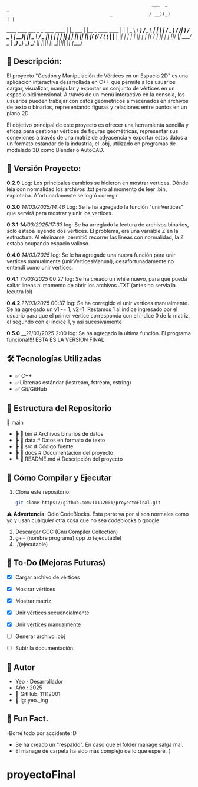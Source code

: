                                                            ___  _                _
                                           _              / __)(_)              | |
 ____    ____   ___   _   _   ____   ____ | |_    ___    | |__  _  ____    ____ | |
|  _ \  / ___) / _ \ | | | | / _  ) / ___)|  _)  / _ \   |  __)| ||  _ \  / _  || |
| | | || |    | |_| || |_| |( (/ / ( (___ | |__ | |_| |  | |   | || | | |( ( | || |
| ||_/ |_|     \___/  \__  | \____) \____) \___) \___/   |_|   |_||_| |_| \_||_||_|
|_|                  (____/

## 🚀 Descripción:
El proyecto "Gestión y Manipulación de Vértices en un Espacio 2D" es una aplicación interactiva desarrollada en C++ que permite a los usuarios cargar, visualizar, manipular y exportar un conjunto de vértices en un espacio bidimensional. A través de un menú interactivo en la consola, los usuarios pueden trabajar con datos geométricos almacenados en archivos de texto o binarios, representando figuras y relaciones entre puntos en un plano 2D.

El objetivo principal de este proyecto es ofrecer una herramienta sencilla y eficaz para gestionar vértices de figuras geométricas, representar sus conexiones a través de una matriz de adyacencia y exportar estos datos a un formato estándar de la industria, el .obj, utilizado en programas de modelado 3D como Blender o AutoCAD.

## 📍 Versión Proyecto:
**0.2.9**
Log: Los principales cambios se hicieron en mostrar vertices. Dónde leía con normalidad los archivos .txt pero al momento de leer .bin, explotaba. Afortunadamente se logró corregir

**0.3.0**
_14/03/2025/14:46_
Log: Se le ha agregado la función "unirVertices" que servirá para mostrar y unir los vertices. 

**0.3.1**
_14/03/2025/17:33_
log: Se ha arreglado la lectura de archivos binarios, solo estaba leyendo dos vertices. El problema, era una variable Z en la estructura. Al elminarse, permitió recorrer las lineas con normalidad, la Z estaba ocupando espacio valioso.

**0.4.0**
_14/03/2025_
log: Se le ha agregado una nueva función para unir vertices manualmente (unirVerticesManual), desafortunadamente no entendí como unir vertices.

**0.4.1**
_??/03/2025_ 00:27
log: Se ha creado un while nuevo, para que pueda saltar lineas al momento de abrir los archivos .TXT (antes no servía la lecutra lol)

**0.4.2**
_??/03/2025_ 00:37
log: Se ha corregido el unir vertices manualmente. Se ha agregado un v1 -= 1, v2=1. Restamos 1 al índice ingresado por el usuario para que el primer vértice corresponda con el índice 0 de la matriz, el segundo con el índice 1, y así sucesivamente

**0.5.0**
__??/03/2025 2:00 
log: Se ha agregado la última función. El programa funciona!!!! ESTA ES LA VERSION FINAL

## 🛠️ Tecnologías Utilizadas
- ✅ C++
- ✅Librerías estándar (iostream, fstream, cstring)
- ✅ Git/GitHub

## 📂 Estructura del Repositorio
📂 main
- ┣ 📂 bin        # Archivos binarios de datos
- ┣ 📂 data       # Datos en formato de texto
- ┣ 📂 src        # Código fuente
- ┣ 📂 docs       # Documentación del proyecto
- ┗ 📄 README.md  # Descripción del proyecto


## 🔧 Cómo Compilar y Ejecutar
1. Clona este repositorio:  
   ```bash
   git clone https://github.com/11112001/proyectoFinal.git

⚠️ **Advertencia**: Odio CodeBlocks. Esta parte va por si son normales como yo y usan cualquier otra cosa que no sea 
codeblocks o google.

2. Descargar GCC (Gnu Compiler Collection)
3. g++ (nombre programa).cpp .o (ejecutable)
4. ./(ejecutable)

## 🚀 To-Do (Mejoras Futuras)
- [x] Cargar archivo de vértices  
- [x] Mostrar vértices  
- [x] Mostrar matriz  
- [x] Unir vértices secuencialmente  
- [x] Unir vértices manualmente  
- [ ] Generar archivo .obj
- [ ] Subir la documentación.



## 📌 Autor
- Yeo - Desarrollador
- Año : 2025
- 🔗 GitHub: 11112001
- 🔗 ig: yeo._ing

## 📌 Fun Fact.
-Borré todo por accidente :D
- Se ha creado un "respaldo". En caso que el folder manage salga mal.
- El manage de carpeta ha sido más complejo de lo que esperé. (

# proyectoFinal
